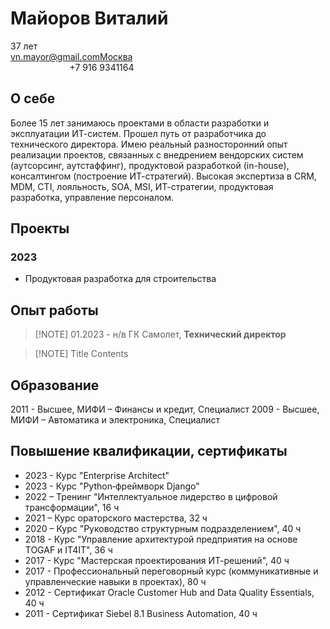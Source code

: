 # **Майоров Виталий**
37 лет                                                                                                                            vn.mayor@gmail.comМосква                                                                                                                          +7 916 9341164
## О себе
Более 15 лет занимаюсь проектами в области разработки и эксплуатации ИТ-систем. Прошел путь от разработчика до технического директора. Имею реальный разносторонний опыт реализации проектов, связанных с внедрением вендорских систем (аутсорсинг, аутстаффинг), продуктовой разработкой (in-house), консалтингом (построение ИТ-стратегий). Высокая экспертиза в CRM, MDM, CTI, лояльность, SOA, MSI, ИТ-стратегии, продуктовая разработка, управление персоналом.  

## Проекты
### 2023
- Продуктовая разработка для строительства


## Опыт работы

> [!NOTE] 01.2023 - н/в
> ГК Самолет, **Технический директор**
> 


> [!NOTE] Title
> Contents


## Образование
2011 - Высшее, МИФИ – Финансы и кредит, Специалист
2009 - Высшее, МИФИ – Автоматика и электроника, Специалист

## Повышение квалификации, сертификаты
- 2023 - Курс "Enterprise Architect"
- 2023 - Курс "Python‑фреймворк Django"
- 2022 – Тренинг "Интеллектуальное лидерство в цифровой трансформации", 16 ч
- 2021 – Курс ораторского мастерства, 32 ч
- 2020 – Курс "Руководство структурным подразделением", 40 ч
- 2018 - Курс "Управление архитектурой предприятия на основе TOGAF и IT4IT", 36 ч
- 2017 - Курс "Мастерская проектирования ИТ-решений", 40 ч
- 2017 - Профессиональный переговорный курс (коммуникативные и управленческие навыки в проектах), 80 ч
- 2012 - Сертификат Oracle Customer Hub and Data Quality Essentials, 40 ч
- 2011 - Сертификат Siebel 8.1 Business Automation, 40 ч